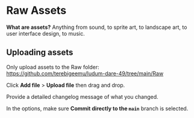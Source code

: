 # Raw Assets

**What are assets?** Anything from sound, to sprite art, to landscape art, to user interface design, to music.

## Uploading assets

Only upload assets to the Raw folder: https://github.com/terebigeemu/ludum-dare-49/tree/main/Raw

Click **Add file** > **Upload file** then drag and drop.

Provide a detailed changelog message of what you changed.

In the options, make sure **Commit directly to the `main`** branch is selected.